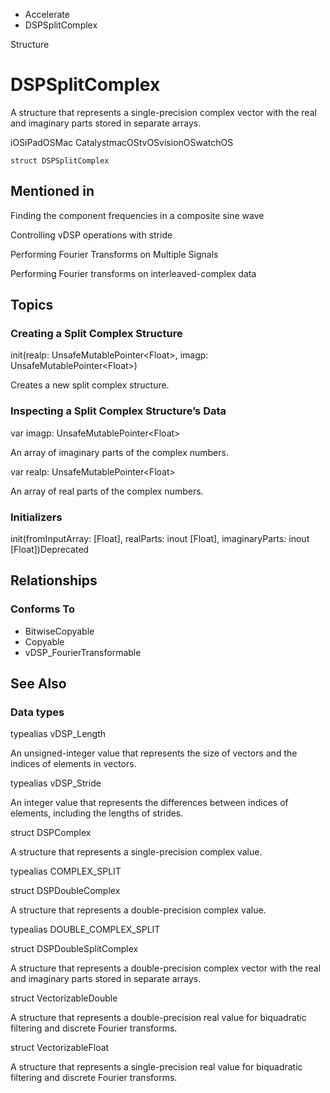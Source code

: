 

- Accelerate
-  DSPSplitComplex 

Structure

# DSPSplitComplex

A structure that represents a single-precision complex vector with the real and imaginary parts stored in separate arrays.

iOSiPadOSMac CatalystmacOStvOSvisionOSwatchOS

``` source
struct DSPSplitComplex
```

## Mentioned in 

Finding the component frequencies in a composite sine wave

Controlling vDSP operations with stride

Performing Fourier Transforms on Multiple Signals

Performing Fourier transforms on interleaved-complex data

## Topics

### Creating a Split Complex Structure

init(realp: UnsafeMutablePointer&lt;Float>, imagp: UnsafeMutablePointer&lt;Float>)

Creates a new split complex structure.

### Inspecting a Split Complex Structure’s Data

var imagp: UnsafeMutablePointer&lt;Float>

An array of imaginary parts of the complex numbers.

var realp: UnsafeMutablePointer&lt;Float>

An array of real parts of the complex numbers.

### Initializers

init(fromInputArray: [Float], realParts: inout [Float], imaginaryParts: inout [Float])Deprecated

## Relationships

### Conforms To

- BitwiseCopyable
- Copyable
- vDSP_FourierTransformable

## See Also

### Data types

typealias vDSP_Length

An unsigned-integer value that represents the size of vectors and the indices of elements in vectors.

typealias vDSP_Stride

An integer value that represents the differences between indices of elements, including the lengths of strides.

struct DSPComplex

A structure that represents a single-precision complex value.

typealias COMPLEX_SPLIT

struct DSPDoubleComplex

A structure that represents a double-precision complex value.

typealias DOUBLE_COMPLEX_SPLIT

struct DSPDoubleSplitComplex

A structure that represents a double-precision complex vector with the real and imaginary parts stored in separate arrays.

struct VectorizableDouble

A structure that represents a double-precision real value for biquadratic filtering and discrete Fourier transforms.

struct VectorizableFloat

A structure that represents a single-precision real value for biquadratic filtering and discrete Fourier transforms.

